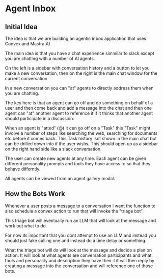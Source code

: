 # Agent Inbox

## Initial Idea

The idea is that we are building an agentic inbox application that uses Convex and Mastra.AI

The main idea is that you have a chat experience simmilar to slack except you are chatting with a number of AI agents. 

On the left is a sidebar with conversation history and a button to let you make a new conversation, then on the right is the main chat window for the current conversation.

In a new conversation you can "at" agents to directly address them when you are chatting. 

The key here is that an agent can go off and do something on behalf of a user and then come back and add a message into the chat and then one agent can "at" another agent to reference it if it thinks that another agent should participate in a discussion.

When an agent is "atted" (@) it can go off on a "Task" this "Task" might involve a number of steps like searching the web, searching for documents etc before it comes back. This Task history isnt shown in the main chat but can be drilled down into if the user wishs. This should open up as a sidebar on the right hand side like a slack conversation.

The user can create new agents at any time. Each agent can be given different personality prompts and tools they have access to so that they behave differntly. 

All agents can be viewed from an agent gallery modal.

## How the Bots Work

Whenever a user posts a message to a conversation I want the function to also schedule a convex action to run that will invoke the "triage bot". 

This triage bot will eventually run an LLM that will look at the message and work out what to do. 

For now its important that you dont attempt to use an LLM and instead you should just fake calling one and instead do a time delay or something. 

What the triage bot will do will look at the message and decide a plan on action. It will look at what agents are conversation participants and what tools and personality and description they have then it it will then reply by creating a message into the conversation and will reference one of those bots. 